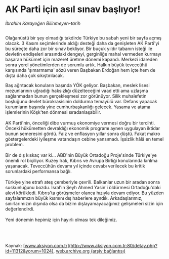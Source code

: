 # AK Parti için asıl sınav başlıyor!

*İbrahim Karayeğen Bilinmeyen-tarih*

<div>
 <font>
  <img border="0" height="1" src="/web/20050127010448im_/http://www.aksiyon.com.tr/images/blank.gif"/>
 </font>
 <font class="content">
  <p>
   <font class="content">
    Olağanüstü bir şey olmadığı takdirde Türkiye bu sabah yeni bir sayfa açmış olacak. 3 Kasım seçimlerinde aldığı desteği daha da genişleten AK Parti'yi bu süreçte daha zor bir sınav bekliyor. Bir buçuk yıldır tabanın isteği ile devletin endişeleri arasındaki dengeyi, gerginliğe mahal vermeden kurmayı başaran hükümet için mazeret üretme dönemi kapandı. Merkezi idareden sonra yerel yönetimlerden de sorumlu artık. Halkın büyük teveccühü karşısında 'şımarmama' sözü veren Başbakan Erdoğan hem içte hem de dışta daha çok sıkıştırılacak.
   </font>
   <br/>
   <p>
    <font class="content">
     Baş ağrıtacak konuların başında YÖK geliyor. Başbakan, meslek lisesi mezunlarının uğradığı haksızlığı düzelteceğini vaad etti ama uzlaşma sağlanmadan bunun gerçekleşmesi zor görünüyor. Silik muhalefetin boşluğunu devlet bürokrasisinin doldurma temayülü var. Defans yapacak kurumların başında yine cumhurbaşkanlığı gelecek. Yasama ve atama işlemlerinin Köşk'ten dönmesi sıradanlaşabilir.
     <br>
      <br>
       AK Parti'nin, önceliği dibe vurmuş ekonomiye vermesi doğru bir tercihti. Önceki hükümetten devraldığı ekonomik programı aynen uygulayan iktidar bunun semeresini gördü. Faiz ve enflasyon yıllar sonra düştü. Fakat makro göstergelerdeki iyileşme vatandaşın cebine yansımadı. İşsizlik hâlâ en temel problem.
       <br>
        <br>
         Bir de dış kıskaç var ki... ABD'nin Büyük Ortadoğu Proje'sinde Türkiye'ye önemli rol biçiliyor. Kuzey Irak, Kıbrıs ve Avrupa Birliği konularında kırılma yaşanacak. Teveccühün devamı yıl içinde cevabı verilecek bu kritik sorunlardaki performansa bağlı.
         <br/>
         <br/>
         Türkiye yine etrafı ateş çemberiyle çevrili. Balkanlar uzun bir aradan sonra suskunluğunu bozdu. İsral'in Şeyh Ahmed Yasin'i öldürmesi Ortadoğu'daki alevi körükledi. Kıbrıs'ta görüşmeler olanca hızıyla devam ediyor. Bu yüzden sayfalarımızın büyük kısmını dış haberlere ayırdık. Arkadaşlarımız, sınırlarımızın dışında olsa da bizim dışlayamayacağımız gelişmeleri sizin için değerlendirdi.
         <br/>
         <br/>
         Yeni dönemin hepimiz için hayırlı olması tek dileğimiz.
        </br>
       </br>
      </br>
     </br>
    </font>
   </p>
  </p>
 </font>
</div>


Kaynak: [www.aksiyon.com.tr](http://www.aksiyon.com.tr:80/detay.php?id=11312&yorum=1024), [web.archive.org (arşiv bağlantısı)](http://web.archive.org/web/20050127010448/http://www.aksiyon.com.tr:80/detay.php?id=11312&yorum=1024)
